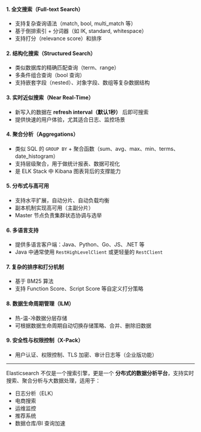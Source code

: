 #### 1. **全文搜索（Full-text Search）**

- 支持复杂查询语法（match, bool, multi_match 等）
- 基于倒排索引 + 分词器（如 IK, standard, whitespace）
- 支持打分（relevance score）和排序

#### 2. **结构化搜索（Structured Search）**

- 类似数据库的精确匹配查询（term、range）
- 多条件组合查询（bool 查询）
- 支持嵌套字段（nested）、对象字段、数组等复杂数据结构

#### 3. **实时近似搜索（Near Real-Time）**

- 新写入的数据在 **refresh interval（默认1秒）** 后即可搜索
- 提供快速的用户体验，尤其适合日志、监控场景

#### 4. **聚合分析（Aggregations）**

- 类似 SQL 的 `GROUP BY` + 聚合函数（sum、avg、max、min、terms、date_histogram）
- 支持层级聚合，用于做统计报表、数据可视化
- 是 ELK Stack 中 Kibana 图表背后的支撑能力

#### 5. **分布式与高可用**

- 支持水平扩展，自动分片、自动负载均衡
- 副本机制实现高可用（主副分片）
- Master 节点负责集群状态协调与选举

#### 6. **多语言支持**

- 提供多语言客户端：Java、Python、Go、JS、.NET 等
- Java 中通常使用 `RestHighLevelClient` 或更轻量的 `RestClient`

#### 7. **复杂的排序和打分机制**

- 基于 BM25 算法
- 支持 Function Score、Script Score 等自定义打分策略

#### 8. **数据生命周期管理（ILM）**

- 热-温-冷数据分层存储
- 可根据数据生命周期自动切换存储策略、合并、删除旧数据

#### 9. **安全性与权限控制（X-Pack）**

- 用户认证、权限控制、TLS 加密、审计日志等（企业版功能）

---

Elasticsearch 不仅是一个搜索引擎，更是一个 **分布式的数据分析平台**，支持实时搜索、聚合分析与大数据处理，适用于：

- 日志分析（ELK）
- 电商搜索
- 运维监控
- 推荐系统
- 数据仓库/BI 查询加速